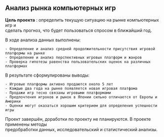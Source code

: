 ## Анализ рынка компьютерных игр

**Цель проекта** : определить текущую ситуацию на рынке компьютерных игр и  
сделать прогноз, что будет пользоваться спросом в ближайший год.
 
В ходе анализа данных выполнены:  

	- Определение и анализ средней продолжительности присутствия игровой платформы на рынке
	- Определение и анализ перспективных игровых платформ и жанров
	- Проверка гипотезы равенства пользовательских оценок на различных платформах

В результате сформулированы выводы:  

	- Игровые платформы активно продаются около 5 лет
	- Каждые два года на рынке появляется новая игровая платфома
	- Продажи игр тесно связаны игровыми платформами
	- Предпочтения игроков и рынок в Японии сильно отличается от Европы и Америки
	- Оценки могут оказаться хорошим критерием для определения успешности игры


Проект завершён, доработки по проекту не планируются. В проекте применены методы  
предобработки данных, исследовательский и статистический анализы.


 
